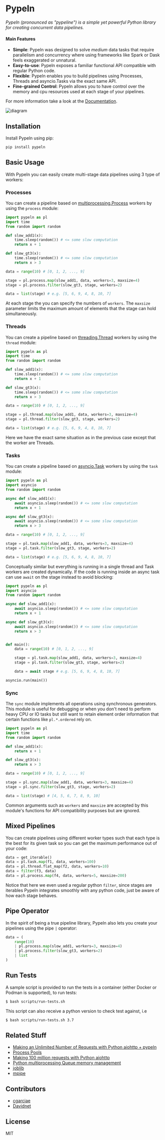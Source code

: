 # Pypeln

_Pypeln (pronounced as "pypeline") is a simple yet powerful Python library for creating concurrent data pipelines._

#### Main Features

* **Simple**: Pypeln was designed to solve _medium_ data tasks that require parallelism and concurrency where using frameworks like Spark or Dask feels exaggerated or unnatural.
* **Easy-to-use**: Pypeln exposes a familiar functional API compatible with regular Python code.
* **Flexible**: Pypeln enables you to build pipelines using Processes, Threads and asyncio.Tasks via the exact same API.
* **Fine-grained Control**: Pypeln allows you to have control over the memory and cpu resources used at each stage of your pipelines.

For more information take a look at the [Documentation](https://cgarciae.github.io/pypeln).

![diagram](https://github.com/cgarciae/pypeln/blob/master/docs/images/diagram.png?raw=true)

## Installation

Install Pypeln using pip:
```bash
pip install pypeln
```

## Basic Usage
With Pypeln you can easily create multi-stage data pipelines using 3 type of workers:

### Processes
You can create a pipeline based on [multiprocessing.Process](https://docs.python.org/3.4/library/multiprocessing.html#multiprocessing.Process) workers by using the `process` module:

```python
import pypeln as pl
import time
from random import random

def slow_add1(x):
    time.sleep(random()) # <= some slow computation
    return x + 1

def slow_gt3(x):
    time.sleep(random()) # <= some slow computation
    return x > 3

data = range(10) # [0, 1, 2, ..., 9] 

stage = pl.process.map(slow_add1, data, workers=3, maxsize=4)
stage = pl.process.filter(slow_gt3, stage, workers=2)

data = list(stage) # e.g. [5, 6, 9, 4, 8, 10, 7]
```
At each stage the you can specify the numbers of `workers`. The `maxsize` parameter limits the maximum amount of elements that the stage can hold simultaneously.

### Threads
You can create a pipeline based on [threading.Thread](https://docs.python.org/3/library/threading.html#threading.Thread) workers by using the `thread` module:
```python
import pypeln as pl
import time
from random import random

def slow_add1(x):
    time.sleep(random()) # <= some slow computation
    return x + 1

def slow_gt3(x):
    time.sleep(random()) # <= some slow computation
    return x > 3

data = range(10) # [0, 1, 2, ..., 9] 

stage = pl.thread.map(slow_add1, data, workers=3, maxsize=4)
stage = pl.thread.filter(slow_gt3, stage, workers=2)

data = list(stage) # e.g. [5, 6, 9, 4, 8, 10, 7]
```
Here we have the exact same situation as in the previous case except that the worker are Threads.

### Tasks
You can create a pipeline based on [asyncio.Task](https://docs.python.org/3.4/library/asyncio-task.html#asyncio.Task) workers by using the `task` module:
```python
import pypeln as pl
import asyncio
from random import random

async def slow_add1(x):
    await asyncio.sleep(random()) # <= some slow computation
    return x + 1

async def slow_gt3(x):
    await asyncio.sleep(random()) # <= some slow computation
    return x > 3

data = range(10) # [0, 1, 2, ..., 9] 

stage = pl.task.map(slow_add1, data, workers=3, maxsize=4)
stage = pl.task.filter(slow_gt3, stage, workers=2)

data = list(stage) # e.g. [5, 6, 9, 4, 8, 10, 7]
```
Conceptually similar but everything is running in a single thread and Task workers are created dynamically. If the code is running inside an async task can use `await` on the stage instead to avoid blocking:

```python
import pypeln as pl
import asyncio
from random import random

async def slow_add1(x):
    await asyncio.sleep(random()) # <= some slow computation
    return x + 1

async def slow_gt3(x):
    await asyncio.sleep(random()) # <= some slow computation
    return x > 3


def main():
    data = range(10) # [0, 1, 2, ..., 9] 

    stage = pl.task.map(slow_add1, data, workers=3, maxsize=4)
    stage = pl.task.filter(slow_gt3, stage, workers=2)

    data = await stage # e.g. [5, 6, 9, 4, 8, 10, 7]

asyncio.run(main())
```
### Sync
The `sync` module implements all operations using synchronous generators. This module is useful for debugging or when you don't need to perform heavy CPU or IO tasks but still want to retain element order information that certain functions like `pl.*.ordered` rely on.

```python
import pypeln as pl
import time
from random import random

def slow_add1(x):
    return x + 1

def slow_gt3(x):
    return x > 3

data = range(10) # [0, 1, 2, ..., 9] 

stage = pl.sync.map(slow_add1, data, workers=3, maxsize=4)
stage = pl.sync.filter(slow_gt3, stage, workers=2)

data = list(stage) # [4, 5, 6, 7, 8, 9, 10]
```
Common arguments such as `workers` and `maxsize` are accepted by this module's functions for API compatibility purposes but are ignored.

## Mixed Pipelines
You can create pipelines using different worker types such that each type is the best for its given task so you can get the maximum performance out of your code:
```python
data = get_iterable()
data = pl.task.map(f1, data, workers=100)
data = pl.thread.flat_map(f2, data, workers=10)
data = filter(f3, data)
data = pl.process.map(f4, data, workers=5, maxsize=200)
```
Notice that here we even used a regular python `filter`, since stages are iterables Pypeln integrates smoothly with any python code, just be aware of how each stage behaves.


## Pipe Operator
In the spirit of being a true pipeline library, Pypeln also lets you create your pipelines using the pipe `|` operator:

```python
data = (
    range(10)
    | pl.process.map(slow_add1, workers=3, maxsize=4)
    | pl.process.filter(slow_gt3, workers=2)
    | list
)
```

## Run Tests
A sample script is provided to run the tests in a container (either Docker or Podman is supported), to run tests:

```bash
$ bash scripts/run-tests.sh
```

This script can also receive a python version to check test against, i.e

```bash
$ bash scripts/run-tests.sh 3.7
```


## Related Stuff
* [Making an Unlimited Number of Requests with Python aiohttp + pypeln](https://medium.com/@cgarciae/making-an-infinite-number-of-requests-with-python-aiohttp-pypeln-3a552b97dc95)
* [Process Pools](https://docs.python.org/3.4/library/multiprocessing.html?highlight=process#module-multiprocessing.pool)
* [Making 100 million requests with Python aiohttp](https://www.artificialworlds.net/blog/2017/06/12/making-100-million-requests-with-python-aiohttp/)
* [Python multiprocessing Queue memory management](https://stackoverflow.com/questions/52286527/python-multiprocessing-queue-memory-management/52286686#52286686)
* [joblib](https://joblib.readthedocs.io/en/latest/)
* [mpipe](https://vmlaker.github.io/mpipe/)

## Contributors
* [cgarciae](https://github.com/cgarciae)
* [Davidnet](https://github.com/Davidnet)

## License
MIT